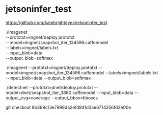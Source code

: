 # jetsoninfer_test

https://github.com/katebrighteyes/jetsoninfer_test

./imagenet \
--prototxt=imgnet/deploy.prototxt \
--model=imgnet/snapshot_iter_134596.caffemodel \
--labels=imgnet/labels.txt \
--input_blob=data \
--output_blob=softmax

./imagenet --prototxt=imgnet/deploy.prototxt --model=imgnet/snapshot_iter_134596.caffemodel --labels=imgnet/labels.txt --input_blob=data --output_blob=softmax


./detectnet --prototxt=dnet/deploy.prototxt --model=dnet/snapshot_iter_3860.caffemodel --input_blob=data --output_cvg=coverage --output_bbox=bboxes

git checkout 8b399c13e7998da2efd9d1d0ae6714356fd2e00e
